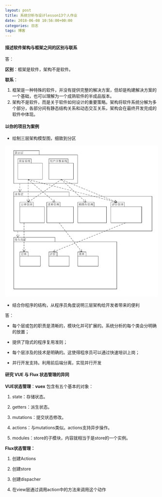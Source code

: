 ```yaml
---
layout: post
title: 系统分析与设计lesson13个人作业
date: 2018-06-08 10:56:00+00:00
categories: 日志
tags: 博客
---
```




#### 描述软件架构与框架之间的区别与联系

答：

**区别**：框架是软件，架构不是软件。

**联系**：

1. 框架是一种特殊的软件，并没有提供完整的解决方案，但却是构建解决方案的一个基础，也可以理解为一个成熟软件的半成品版本。
2. 架构不是软件，而是关于软件如何设计的重要策略。架构将软件系统分解为多个部分，各部分间有静态结构关系和动态交互关系，架构会在最终开发完成的软件中体现。



#### 以你的项目为案例

- 绘制三层架构模型图，细致到分区

![](https://github.com/zhuwh9/zhuwh9.github.io/blob/master/images/lesson13/1.png?raw=true)

- 结合你程序的结构，从程序员角度说明三层架构给开发者带来的便利

答：

- 每个层或包的职责是清晰的，模块化并可扩展的。系统分析的每个类会分明确的放置；

- 提供了隐式的程序复用准则；
- 每个层涉及的技术是明确的。这使得程序员可以通过快速培训上岗；
- 并行开发支持。利用前后端分离，实现并行开发



#### 研究 VUE 与 Flux 状态管理的异同

**VUE状态管理**：**vuex** 包含有五个基本的对象：

1. state：存储状态。


2. getters：派生状态。
3. mutations：提交状态修改。
4. actions：与mutations类似。actions支持异步操作。
5. modules：store的子模块，内容就相当于是store的一个实例。

**Flux状态管理：**

1. 创建Actions 


2. 创建store 


3. 创建dispacher 


4. 在view层通过调用action中的方法来调用这个动作